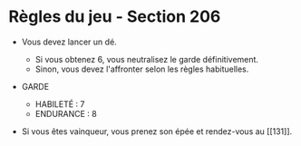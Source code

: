 # Règles du jeu - Section 206

- Vous devez lancer un dé. 
  - Si vous obtenez 6, vous neutralisez le garde définitivement.
  - Sinon, vous devez l'affronter selon les règles habituelles.
  
- GARDE 
  - HABILETÉ : 7 
  - ENDURANCE : 8

- Si vous êtes vainqueur, vous prenez son épée et rendez-vous au [[131]].